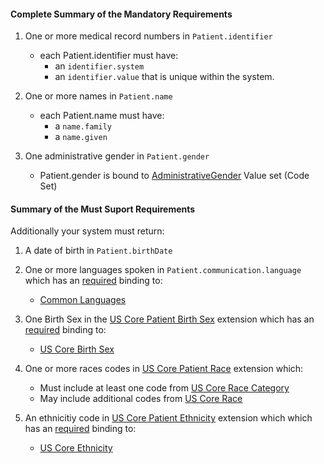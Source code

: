 #### Complete Summary of the Mandatory Requirements


1.  One or more medical record numbers in `Patient.identifier`
    -   each Patient.identifier must have:
        -   an `identifier.system`
        -   an `identifier.value` that is unique within the system.

2.  One or more names in `Patient.name`
    -   each Patient.name must have:
        -   a `name.family`
        -   a `name.given`

3.  One administrative gender in `Patient.gender`
    -   Patient.gender is bound to [AdministrativeGender] Value set (Code Set)

  [AdministrativeGender]: http://hl7-fhir.github.io/valueset-administrative-gender.html
  
  
#### Summary of the Must Suport Requirements

Additionally your system must return:

1.  A date of birth in `Patient.birthDate`
2.  One or more languages spoken in `Patient.communication.language` which has an [required](http://hl7-fhir.github.io/terminologies.html#required) binding to:
    -    [Common Languages] 
3.  One Birth Sex in the [US Core Patient Birth Sex] extension which has an [required](http://hl7-fhir.github.io/terminologies.html#required) binding to:
    -   [US Core Birth Sex]
 
4.  One or more races codes in [US Core Patient Race] extension which:
    - Must include at least one code from [US Core Race Category]
    - May include additional codes from [US Core Race]
 
5.  An ethnicitiy code in [US Core Patient Ethnicity] extension which which has an [required](http://hl7-fhir.github.io/terminologies.html#required) binding to: 
    -  [US Core Ethnicity]

  [Patient.birthDate]: http://hl7.org/fhir/us/daf/daf-patient-definitions.html#daf-patient.Patient.birthDate
  [Patient.communication.language]: http://hl7.org/fhir/us/daf/daf-patient-definitions.html#daf-patient.Patient.communication.language
  [Common Languages]: http://hl7-fhir.github.io/valueset-languages.html
  [US Core Patient Birth Sex]: daf-birth-sex.html
  [US Core Birth Sex]: valueset-daf-birth-sex.html
  [US Core Patient Race]: http://hl7.org/fhir/extension-us-core-race.html
  [US Core Race Category]: http://hl7.org/fhir/us/daf/valueset-daf-race.html
  [US Core Race]: http://hl7.org/fhir/v3/Race/index.html
 [US Core Patient Ethnicity]: http://hl7.org/fhir/extension-us-core-ethnicity.html
 [US Core Ethnicity]: http://hl7.org/fhir/v3/Ethnicity/index.html
